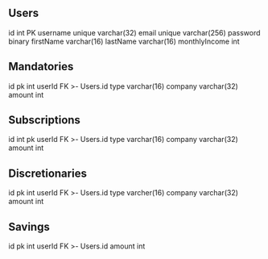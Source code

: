 Users
-
id int PK
username unique varchar(32)
email unique varchar(256)
password binary
firstName varchar(16)
lastName varchar(16)
monthlyIncome int

Mandatories
-
id pk int
userId FK >- Users.id
type varchar(16)
company varchar(32)
amount int

Subscriptions
-
id int pk
userId FK >- Users.id
type varchar(16)
company varchar(32)
amount int

Discretionaries
-
id pk int
userId FK >- Users.id
type varcher(16)
company varchar(32)
amount int

Savings
-
id pk int
userId FK >- Users.id
amount int
